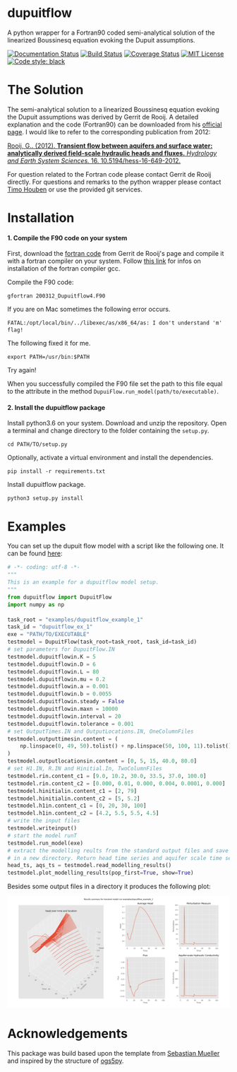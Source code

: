 # dupuitflow
A python wrapper for a Fortran90 coded semi-analytical solution of the linearized Boussinesq equation evoking the Dupuit assumptions.

[![Documentation Status](https://readthedocs.org/projects/dupuitflow/badge/?version=latest)](https://dupuitflow.readthedocs.io/en/latest/?badge=latest)
[![Build Status](https://travis-ci.com/timohouben/dupuitflow.svg?branch=master)](https://travis-ci.com/timohouben/dupuitflow)
[![Coverage Status](https://coveralls.io/repos/github/timohouben/dupuitflow/badge.svg?branch=master)](https://coveralls.io/github/timohouben/dupuitflow?branch=master)
[![MIT License](https://img.shields.io/badge/license-MIT-brightgreen.svg)](/LICENSE)
[![Code style: black](https://img.shields.io/badge/code%20style-black-000000.svg)](https://github.com/ambv/black)

# The Solution
The semi-analytical solution to a linearized Boussinesq equation evoking the Dupuit assumptions was derived by Gerrit de Rooij. A detailed explanation and the code (Fortran90) can be downloaded from his [official page](https://www.ufz.de/index.php?en=44055).
I would like to refer to the corresponding publication from 2012:

[Rooij, G.. (2012). **Transient flow between aquifers and surface water: analytically derived field-scale hydraulic heads and fluxes.** *Hydrology and Earth System Sciences.* 16. 10.5194/hess-16-649-2012.](https://www.researchgate.net/publication/307836186_Transient_flow_between_aquifers_and_surface_water_analytically_derived_field-scale_hydraulic_heads_and_fluxes)

For question related to the Fortran code please contact Gerrit de Rooij directly. For questions and remarks to the python wrapper please contact [Timo Houben](https://www.ufz.de/index.php?en=43660) or use the provided git services.

# Installation

#### 1. Compile the F90 code on your system
First, download the [fortran code](https://www.ufz.de/export/data/2/200312_Dupuitflow4.F90) from Gerrit de Rooij's page and compile it with a fortran compiler on your system. Follow [this link](https://gcc.gnu.org/wiki/GFortranBinaries) for infos on installation of the fortran compiler gcc.

Compile the F90 code:
```
gfortran 200312_Dupuitflow4.F90
```
If you are on Mac sometimes the following error occurs.
```
FATAL:/opt/local/bin/../libexec/as/x86_64/as: I don't understand 'm' flag!
```
The following fixed it for me.
```
export PATH=/usr/bin:$PATH
```
Try again!

When you successfully compiled the F90 file set the path to this file equal to the attribute in the method `DupuiFlow.run_model(path/to/executable)`.

#### 2. Install the dupuitflow package

Install python3.6 on your system. Download and unzip the repository. Open a terminal and change directory to the folder containing the `setup.py`.
```
cd PATH/TO/setup.py
```
Optionally, activate a virtual environment and install the dependencies.
```
pip install -r requirements.txt
```
Install dupuitflow package.
```
python3 setup.py install
```

# Examples

You can set up the dupuit flow model with a script like the following one. It can be found [here](examples/example_1.py):

```python
# -*- coding: utf-8 -*-
"""
This is an example for a dupuitflow model setup.
"""
from dupuitflow import DupuitFlow
import numpy as np

task_root = "examples/dupuitflow_example_1"
task_id = "dupuitflow_ex_1"
exe = "PATH/TO/EXECUTABLE"
testmodel = DupuitFlow(task_root=task_root, task_id=task_id)
# set parameters for DupuitFlow.IN
testmodel.dupuitflowin.K = 5
testmodel.dupuitflowin.D = 6
testmodel.dupuitflowin.L = 80
testmodel.dupuitflowin.mu = 0.2
testmodel.dupuitflowin.a = 0.001
testmodel.dupuitflowin.b = 0.0055
testmodel.dupuitflowin.steady = False
testmodel.dupuitflowin.maxn = 10000
testmodel.dupuitflowin.interval = 20
testmodel.dupuitflowin.tolerance = 0.001
# set OutputTimes.IN and OutputLocations.IN, OneColumnFiles
testmodel.outputtimesin.content = (
    np.linspace(0, 49, 50).tolist() + np.linspace(50, 100, 11).tolist()
)
testmodel.outputlocationsin.content = [0, 5, 15, 40.0, 80.0]
# set H1.IN, R.IN and Hinitial.In, TwoColumnFiles
testmodel.rin.content_c1 = [9.0, 10.2, 30.0, 33.5, 37.0, 100.0]
testmodel.rin.content_c2 = [0.000, 0.01, 0.000, 0.004, 0.0001, 0.000]
testmodel.hinitialin.content_c1 = [2, 79]
testmodel.hinitialin.content_c2 = [5, 5.2]
testmodel.h1in.content_c1 = [0, 20, 30, 100]
testmodel.h1in.content_c2 = [4.2, 5.5, 5.5, 4.5]
# write the input files
testmodel.writeinput()
# start the model runT
testmodel.run_model(exe)
# extract the modelling reults from the standard output files and save them
# in a new directory. Return head time series and aquifer scale time series.
head_ts, aqs_ts = testmodel.read_modelling_results()
testmodel.plot_modelling_results(pop_first=True, show=True)
```

Besides some output files in a directory it produces the following plot:

![Summary plot for a transient model][summary_transient]

[summary_transient]: examples/dupuitflow_example_1/dupuitflow_ex_1_2020-03-30_17-21-20/plots/summary_transient.png "Summary plot"

# Acknowledgements
This package was build based upon the template from [Sebastian Mueller](https://github.com/MuellerSeb/template) and inspired by the structure of [ogs5py](https://github.com/GeoStat-Framework/ogs5py).
